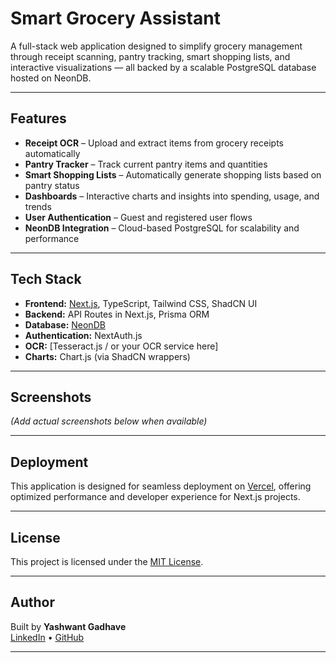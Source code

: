# Smart Grocery Assistant

A full-stack web application designed to simplify grocery management through receipt scanning, pantry tracking, smart shopping lists, and interactive visualizations — all backed by a scalable PostgreSQL database hosted on NeonDB.

---

## Features

- **Receipt OCR** – Upload and extract items from grocery receipts automatically
- **Pantry Tracker** – Track current pantry items and quantities
- **Smart Shopping Lists** – Automatically generate shopping lists based on pantry status
- **Dashboards** – Interactive charts and insights into spending, usage, and trends
- **User Authentication** – Guest and registered user flows
- **NeonDB Integration** – Cloud-based PostgreSQL for scalability and performance

---

## Tech Stack

- **Frontend:** [Next.js](https://nextjs.org/), TypeScript, Tailwind CSS, ShadCN UI
- **Backend:** API Routes in Next.js, Prisma ORM
- **Database:** [NeonDB](https://neon.tech/)
- **Authentication:** NextAuth.js
- **OCR:** [Tesseract.js / or your OCR service here]
- **Charts:** Chart.js (via ShadCN wrappers)

---

## Screenshots

*(Add actual screenshots below when available)*


---

## Deployment

This application is designed for seamless deployment on [Vercel](https://vercel.com), offering optimized performance and developer experience for Next.js projects.

---

## License

This project is licensed under the [MIT License](LICENSE).

---

## Author

Built by **Yashwant Gadhave**  
[LinkedIn](https://www.linkedin.com/in/yashwantgadhave) • [GitHub](https://github.com/ygadhave)

---
